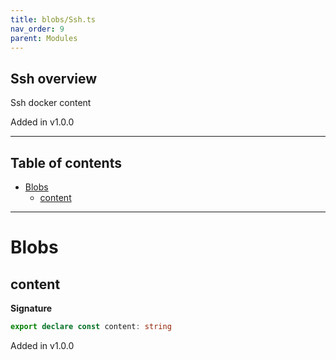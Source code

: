 ```yaml
---
title: blobs/Ssh.ts
nav_order: 9
parent: Modules
---
```


## Ssh overview

Ssh docker content

Added in v1.0.0

---

<h2 class="text-delta">Table of contents</h2>

- [Blobs](#blobs)
  - [content](#content)

---

# Blobs

## content

**Signature**

```ts
export declare const content: string
```

Added in v1.0.0
